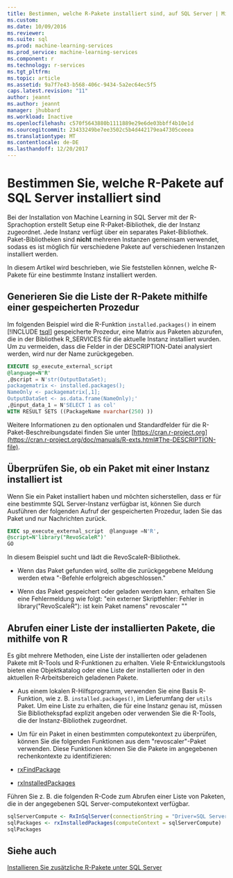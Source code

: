 ```yaml
---
title: Bestimmen, welche R-Pakete installiert sind, auf SQL Server | Microsoft Docs
ms.custom: 
ms.date: 10/09/2016
ms.reviewer: 
ms.suite: sql
ms.prod: machine-learning-services
ms.prod_service: machine-learning-services
ms.component: r
ms.technology: r-services
ms.tgt_pltfrm: 
ms.topic: article
ms.assetid: 9a7f7e43-b568-406c-9434-5a2ec64ec5f5
caps.latest.revision: "11"
author: jeannt
ms.author: jeannt
manager: jhubbard
ms.workload: Inactive
ms.openlocfilehash: c570f5643880b1111889e29e6de03bbff4b10e1d
ms.sourcegitcommit: 23433249be7ee3502c5b4d442179ea47305ceeea
ms.translationtype: MT
ms.contentlocale: de-DE
ms.lasthandoff: 12/20/2017
---
```

# <a name="determine-which-r-packages-are-installed-on-sql-server"></a>Bestimmen Sie, welche R-Pakete auf SQL Server installiert sind

Bei der Installation von Machine Learning in SQL Server mit der R-Sprachoption erstellt Setup eine R-Paket-Bibliothek, die der Instanz zugeordnet. Jede Instanz verfügt über ein separates Paket-Bibliothek. Paket-Bibliotheken sind **nicht** mehreren Instanzen gemeinsam verwendet, sodass es ist möglich für verschiedene Pakete auf verschiedenen Instanzen installiert werden.

In diesem Artikel wird beschrieben, wie Sie feststellen können, welche R-Pakete für eine bestimmte Instanz installiert werden.

## <a name="generate-r-package-list-using-a-stored-procedure"></a>Generieren Sie die Liste der R-Pakete mithilfe einer gespeicherten Prozedur

Im folgenden Beispiel wird die R-Funktion `installed.packages()` in einem [!INCLUDE [tsql](..\..\includes\tsql-md.md)] gespeicherte Prozedur, eine Matrix aus Paketen abzurufen, die in der Bibliothek R_SERVICES für die aktuelle Instanz installiert wurden. Um zu vermeiden, dass die Felder in der DESCRIPTION-Datei analysiert werden, wird nur der Name zurückgegeben.

```SQL
EXECUTE sp_execute_external_script
@language=N'R'  
,@script = N'str(OutputDataSet);  
packagematrix <- installed.packages();  
NameOnly <- packagematrix[,1];  
OutputDataSet <- as.data.frame(NameOnly);'  
,@input_data_1 = N'SELECT 1 as col'  
WITH RESULT SETS ((PackageName nvarchar(250) ))  
```

Weitere Informationen zu den optionalen und Standardfelder für die R-Paket-Beschreibungsdatei finden Sie unter [https://cran.r-project.org](https://cran.r-project.org/doc/manuals/R-exts.html#The-DESCRIPTION-file).

## <a name="verify-whether-a-package-is-installed-with-an-instance"></a>Überprüfen Sie, ob ein Paket mit einer Instanz installiert ist

Wenn Sie ein Paket installiert haben und möchten sicherstellen, dass er für eine bestimmte SQL Server-Instanz verfügbar ist, können Sie durch Ausführen der folgenden Aufruf der gespeicherten Prozedur, laden Sie das Paket und nur Nachrichten zurück.

```SQL
EXEC sp_execute_external_script  @language =N'R',
@script=N'library("RevoScaleR")'
GO
```

In diesem Beispiel sucht und lädt die RevoScaleR-Bibliothek.

+ Wenn das Paket gefunden wird, sollte die zurückgegebene Meldung werden etwa "-Befehle erfolgreich abgeschlossen."

+ Wenn das Paket gespeichert oder geladen werden kann, erhalten Sie eine Fehlermeldung wie folgt: "ein externer Skriptfehler: Fehler in library("RevoScaleR"): ist kein Paket namens" revoscaler ""

## <a name="get-a-list-of-installed-packages-using-r"></a>Abrufen einer Liste der installierten Pakete, die mithilfe von R

Es gibt mehrere Methoden, eine Liste der installierten oder geladenen Pakete mit R-Tools und R-Funktionen zu erhalten. Viele R-Entwicklungstools bieten eine Objektkatalog oder eine Liste der installierten oder in den aktuellen R-Arbeitsbereich geladenen Pakete.

+ Aus einem lokalen R-Hilfsprogramm, verwenden Sie eine Basis R-Funktion, wie z. B. `installed.packages()`, im Lieferumfang der `utils` Paket. Um eine Liste zu erhalten, die für eine Instanz genau ist, müssen Sie Bibliothekspfad explizit angeben oder verwenden Sie die R-Tools, die der Instanz-Bibliothek zugeordnet.

+ Um für ein Paket in einen bestimmten computekontext zu überprüfen, können Sie die folgenden Funktionen aus dem "revoscaler"-Paket verwenden. Diese Funktionen können Sie die Pakete im angegebenen rechenkontexte zu identifizieren:

+ [rxFindPackage](https://msdn.microsoft.com/microsoft-r/scaler/packagehelp/rxfindpackage)

+ [rxInstalledPackages](https://msdn.microsoft.com/microsoft-r/scaler/packagehelp/rxinstalledpackages)

Führen Sie z. B. die folgenden R-Code zum Abrufen einer Liste von Paketen, die in der angegebenen SQL Server-computekontext verfügbar.

```r
sqlServerCompute <- RxInSqlServer(connectionString = "Driver=SQL Server;Server=myServer;Database=TestDB;Uid=myID;Pwd=myPwd;")
sqlPackages <- rxInstalledPackages(computeContext = sqlServerCompute)
sqlPackages
```
## <a name="see-also"></a>Siehe auch

[Installieren Sie zusätzliche R-Pakete unter SQL Server](install-additional-r-packages-on-sql-server.md)
